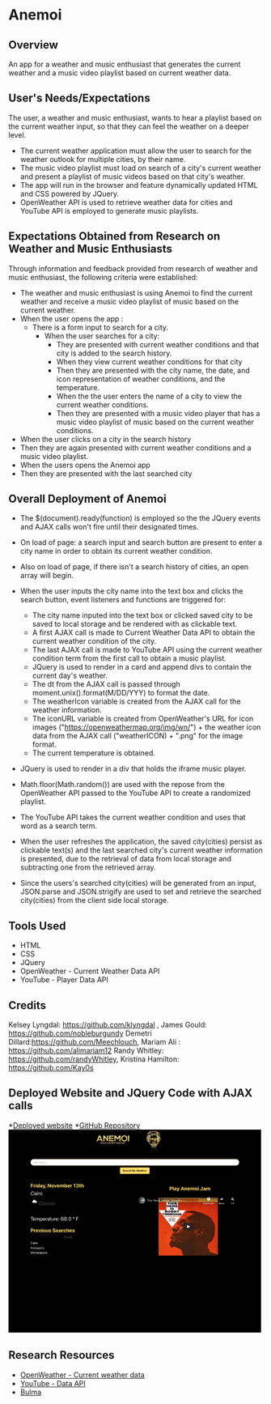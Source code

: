 # Anemoi

## Overview

An app for a weather and music enthusiast that generates the current weather and a music video playlist based on current
weather data.

## User's Needs/Expectations

The user, a weather and music enthusiast, wants to hear a playlist based on the current weather input, so that they can
feel the weather on a deeper level.

- The current weather application must allow the user to search for the weather outlook for multiple cities, by their
  name.
- The music video playlist must load on search of a city's current weather and present a playlist of music videos based
  on that city's weather.
- The app will run in the browser and feature dynamically updated HTML and CSS powered by JQuery.
- OpenWeather API is used to retrieve weather data for cities and YouTube API is employed to generate music playlists.

## Expectations Obtained from Research on Weather and Music Enthusiasts

Through information and feedback provided from research of weather and music enthusiast, the following criteria were
established:

- The weather and music enthusiast is using Anemoi to find the current weather and receive a music video playlist of
  music based on the current weather.
- When the user opens the app :
  - There is a form input to search for a city.
    - When the user searches for a city:
      - They are presented with current weather conditions and that city is added to the search history.
      - When they view current weather conditions for that city
      - Then they are presented with the city name, the date, and icon representation of weather conditions, and the
        temperature.
      - When the the user enters the name of a city to view the current weather conditions.
      - Then they are presented with a music video player that has a music video playlist of music based on the current
        weather conditions.
- When the user clicks on a city in the search history
- Then they are again presented with current weather conditions and a music video playlist.
- When the users opens the Anemoi app
- Then they are presented with the last searched city

## Overall Deployment of Anemoi

- The \$(document).ready(function) is employed so the the JQuery events and AJAX calls won't fire until their designated
  times.
- On load of page: a search input and search button are present to enter a city name in order to obtain its current
  weather condition.
- Also on load of page, if there isn't a search history of cities, an open array will begin.
- When the user inputs the city name into the text box and clicks the search button, event listeners and functions are
  triggered for:

  - The city name inputed into the text box or clicked saved city to be saved to local storage and be rendered with as
    clickable text.
  - A first AJAX call is made to Current Weather Data API to obtain the current weather condition of the city.
  - The last AJAX call is made to YouTube API using the current weather condition term from the first call to obtain a
    music playlist.
  - JQuery is used to render in a card and append divs to contain the current day's weather.
  - The dt from the AJAX call is passed through moment.unix().format(M/DD/YYY) to format the date.
  - The weatherIcon variable is created from the AJAX call for the weather information.
  - The iconURL variable is created from OpenWeather's URL for icon images ("https://openweathermap.org/img/wn/") + the
    weather icon data from the AJAX call ("weatherICON) + ".png" for the image format.
  - The current temperature is obtained.

- JQuery is used to render in a div that holds the iframe music player.
- Math.floor(Math.random()) are used with the repose from the OpenWeather API passed to the YouTube API to create a
  randomized playlist.
- The YouTube API takes the current weather condition and uses that word as a search term.
- When the user refreshes the application, the saved city(cities) persist as clickable text(s) and the last searched
  city's current weather information is presented, due to the retrieval of data from local storage and subtracting one
  from the retrieved array.
- Since the users's searched city(cities) will be generated from an input, JSON.parse and JSON.strigify are used to
    set and retrieve the searched city(cities) from the client side local storage.
    
 ## Tools Used

- HTML
- CSS
- JQuery
- OpenWeather - Current Weather Data API
- YouTube - Player Data API

## Credits

Kelsey Lyngdal: https://github.com/klyngdal , James Gould: https://github.com/nobleburgundy Demetri
Dillard:https://github.com/Meechlouch, Mariam Ali : https://github.com/alimariam12 Randy Whitley:
https://github.com/randyWhitley, Kristina Hamilton: https://github.com/Kay0s

## Deployed Website and JQuery Code with AJAX calls

\*[Deployed website](https://nobleburgundy.github.io/weather-jamz/) \*[GitHub Repository](https://github.com/nobleburgundy/weather-jamz)
![Screenshot of deployed website](./assets/img/demo.png)

## Research Resources

- [OpenWeather - Current weather data](https://openweathermap.org/current)
- [YouTube - Data API](https://developers.google.com/youtube/v3)
- [Bulma](https://bulma.io/)
